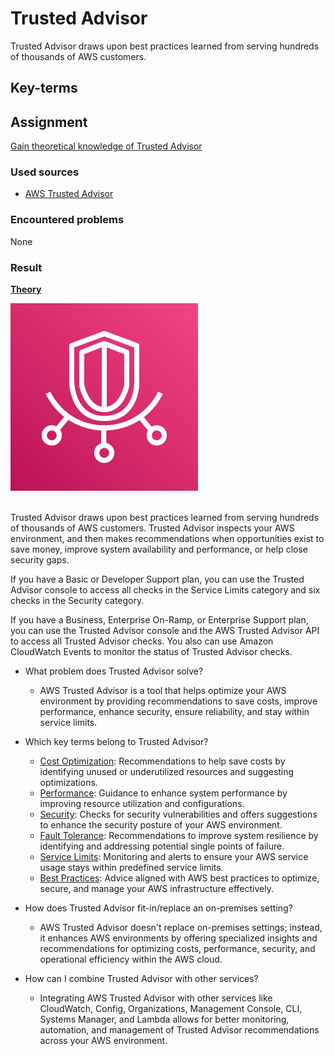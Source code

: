 # Trusted Advisor

Trusted Advisor draws upon best practices learned from serving hundreds of thousands of AWS customers.

## Key-terms


## Assignment

<ins>Gain theoretical knowledge of Trusted Advisor</ins>

### Used sources
- [AWS Trusted Advisor](https://docs.aws.amazon.com/awssupport/latest/user/trusted-advisor.html)

### Encountered problems
None

### Result

**<ins>Theory</ins>**

![trusted advisor](/06_AWS_3/includes/08_trusted-advisor1.png)<br><br>

Trusted Advisor draws upon best practices learned from serving hundreds of thousands of AWS customers. Trusted Advisor inspects your AWS environment, and then makes recommendations when opportunities exist to save money, improve system availability and performance, or help close security gaps.

If you have a Basic or Developer Support plan, you can use the Trusted Advisor console to access all checks in the Service Limits category and six checks in the Security category.

If you have a Business, Enterprise On-Ramp, or Enterprise Support plan, you can use the Trusted Advisor console and the AWS Trusted Advisor API to access all Trusted Advisor checks. You also can use Amazon CloudWatch Events to monitor the status of Trusted Advisor checks.

- What problem does Trusted Advisor solve?
    - AWS Trusted Advisor is a tool that helps optimize your AWS environment by providing recommendations to save costs, improve performance, enhance security, ensure reliability, and stay within service limits.

- Which key terms belong to Trusted Advisor?
    - <ins>Cost Optimization</ins>: Recommendations to help save costs by identifying unused or underutilized resources and suggesting optimizations.
    - <ins>Performance</ins>: Guidance to enhance system performance by improving resource utilization and configurations.
    - <ins>Security</ins>: Checks for security vulnerabilities and offers suggestions to enhance the security posture of your AWS environment.
    - <ins>Fault Tolerance</ins>: Recommendations to improve system resilience by identifying and addressing potential single points of failure.
    - <ins>Service Limits</ins>: Monitoring and alerts to ensure your AWS service usage stays within predefined service limits.
    - <ins>Best Practices</ins>: Advice aligned with AWS best practices to optimize, secure, and manage your AWS infrastructure effectively.

- How does Trusted Advisor fit-in/replace an on-premises setting?
    - AWS Trusted Advisor doesn't replace on-premises settings; instead, it enhances AWS environments by offering specialized insights and recommendations for optimizing costs, performance, security, and operational efficiency within the AWS cloud.

- How can I combine Trusted Advisor with other services?
    - Integrating AWS Trusted Advisor with other services like CloudWatch, Config, Organizations, Management Console, CLI, Systems Manager, and Lambda allows for better monitoring, automation, and management of Trusted Advisor recommendations across your AWS environment.